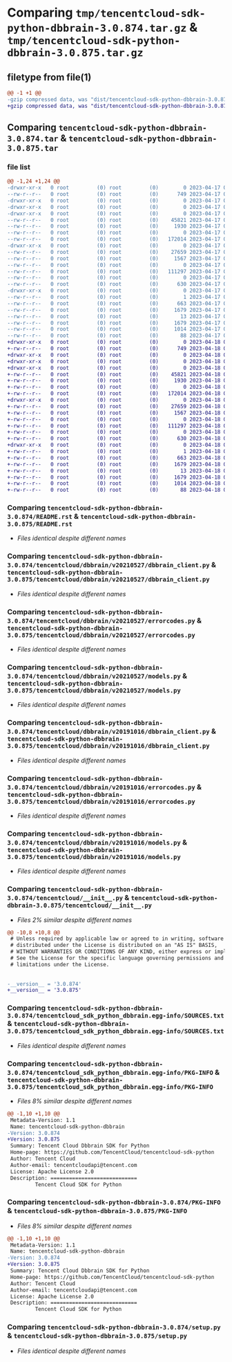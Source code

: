 # Comparing `tmp/tencentcloud-sdk-python-dbbrain-3.0.874.tar.gz` & `tmp/tencentcloud-sdk-python-dbbrain-3.0.875.tar.gz`

## filetype from file(1)

```diff
@@ -1 +1 @@
-gzip compressed data, was "dist/tencentcloud-sdk-python-dbbrain-3.0.874.tar", last modified: Mon Apr 17 00:27:35 2023, max compression
+gzip compressed data, was "dist/tencentcloud-sdk-python-dbbrain-3.0.875.tar", last modified: Tue Apr 18 00:33:45 2023, max compression
```

## Comparing `tencentcloud-sdk-python-dbbrain-3.0.874.tar` & `tencentcloud-sdk-python-dbbrain-3.0.875.tar`

### file list

```diff
@@ -1,24 +1,24 @@
-drwxr-xr-x   0 root         (0) root         (0)        0 2023-04-17 00:27:35.000000 tencentcloud-sdk-python-dbbrain-3.0.874/
--rw-r--r--   0 root         (0) root         (0)      749 2023-04-17 00:27:35.000000 tencentcloud-sdk-python-dbbrain-3.0.874/README.rst
-drwxr-xr-x   0 root         (0) root         (0)        0 2023-04-17 00:27:35.000000 tencentcloud-sdk-python-dbbrain-3.0.874/tencentcloud/
-drwxr-xr-x   0 root         (0) root         (0)        0 2023-04-17 00:27:35.000000 tencentcloud-sdk-python-dbbrain-3.0.874/tencentcloud/dbbrain/
-drwxr-xr-x   0 root         (0) root         (0)        0 2023-04-17 00:27:35.000000 tencentcloud-sdk-python-dbbrain-3.0.874/tencentcloud/dbbrain/v20210527/
--rw-r--r--   0 root         (0) root         (0)    45821 2023-04-17 00:27:35.000000 tencentcloud-sdk-python-dbbrain-3.0.874/tencentcloud/dbbrain/v20210527/dbbrain_client.py
--rw-r--r--   0 root         (0) root         (0)     1930 2023-04-17 00:27:35.000000 tencentcloud-sdk-python-dbbrain-3.0.874/tencentcloud/dbbrain/v20210527/errorcodes.py
--rw-r--r--   0 root         (0) root         (0)        0 2023-04-17 00:27:35.000000 tencentcloud-sdk-python-dbbrain-3.0.874/tencentcloud/dbbrain/v20210527/__init__.py
--rw-r--r--   0 root         (0) root         (0)   172014 2023-04-17 00:27:35.000000 tencentcloud-sdk-python-dbbrain-3.0.874/tencentcloud/dbbrain/v20210527/models.py
-drwxr-xr-x   0 root         (0) root         (0)        0 2023-04-17 00:27:35.000000 tencentcloud-sdk-python-dbbrain-3.0.874/tencentcloud/dbbrain/v20191016/
--rw-r--r--   0 root         (0) root         (0)    27659 2023-04-17 00:27:35.000000 tencentcloud-sdk-python-dbbrain-3.0.874/tencentcloud/dbbrain/v20191016/dbbrain_client.py
--rw-r--r--   0 root         (0) root         (0)     1567 2023-04-17 00:27:35.000000 tencentcloud-sdk-python-dbbrain-3.0.874/tencentcloud/dbbrain/v20191016/errorcodes.py
--rw-r--r--   0 root         (0) root         (0)        0 2023-04-17 00:27:35.000000 tencentcloud-sdk-python-dbbrain-3.0.874/tencentcloud/dbbrain/v20191016/__init__.py
--rw-r--r--   0 root         (0) root         (0)   111297 2023-04-17 00:27:35.000000 tencentcloud-sdk-python-dbbrain-3.0.874/tencentcloud/dbbrain/v20191016/models.py
--rw-r--r--   0 root         (0) root         (0)        0 2023-04-17 00:27:35.000000 tencentcloud-sdk-python-dbbrain-3.0.874/tencentcloud/dbbrain/__init__.py
--rw-r--r--   0 root         (0) root         (0)      630 2023-04-17 00:27:35.000000 tencentcloud-sdk-python-dbbrain-3.0.874/tencentcloud/__init__.py
-drwxr-xr-x   0 root         (0) root         (0)        0 2023-04-17 00:27:35.000000 tencentcloud-sdk-python-dbbrain-3.0.874/tencentcloud_sdk_python_dbbrain.egg-info/
--rw-r--r--   0 root         (0) root         (0)        1 2023-04-17 00:27:35.000000 tencentcloud-sdk-python-dbbrain-3.0.874/tencentcloud_sdk_python_dbbrain.egg-info/dependency_links.txt
--rw-r--r--   0 root         (0) root         (0)      663 2023-04-17 00:27:35.000000 tencentcloud-sdk-python-dbbrain-3.0.874/tencentcloud_sdk_python_dbbrain.egg-info/SOURCES.txt
--rw-r--r--   0 root         (0) root         (0)     1679 2023-04-17 00:27:35.000000 tencentcloud-sdk-python-dbbrain-3.0.874/tencentcloud_sdk_python_dbbrain.egg-info/PKG-INFO
--rw-r--r--   0 root         (0) root         (0)       13 2023-04-17 00:27:35.000000 tencentcloud-sdk-python-dbbrain-3.0.874/tencentcloud_sdk_python_dbbrain.egg-info/top_level.txt
--rw-r--r--   0 root         (0) root         (0)     1679 2023-04-17 00:27:35.000000 tencentcloud-sdk-python-dbbrain-3.0.874/PKG-INFO
--rw-r--r--   0 root         (0) root         (0)     1014 2023-04-17 00:27:35.000000 tencentcloud-sdk-python-dbbrain-3.0.874/setup.py
--rw-r--r--   0 root         (0) root         (0)       88 2023-04-17 00:27:35.000000 tencentcloud-sdk-python-dbbrain-3.0.874/setup.cfg
+drwxr-xr-x   0 root         (0) root         (0)        0 2023-04-18 00:33:45.000000 tencentcloud-sdk-python-dbbrain-3.0.875/
+-rw-r--r--   0 root         (0) root         (0)      749 2023-04-18 00:33:44.000000 tencentcloud-sdk-python-dbbrain-3.0.875/README.rst
+drwxr-xr-x   0 root         (0) root         (0)        0 2023-04-18 00:33:45.000000 tencentcloud-sdk-python-dbbrain-3.0.875/tencentcloud/
+drwxr-xr-x   0 root         (0) root         (0)        0 2023-04-18 00:33:45.000000 tencentcloud-sdk-python-dbbrain-3.0.875/tencentcloud/dbbrain/
+drwxr-xr-x   0 root         (0) root         (0)        0 2023-04-18 00:33:45.000000 tencentcloud-sdk-python-dbbrain-3.0.875/tencentcloud/dbbrain/v20210527/
+-rw-r--r--   0 root         (0) root         (0)    45821 2023-04-18 00:33:44.000000 tencentcloud-sdk-python-dbbrain-3.0.875/tencentcloud/dbbrain/v20210527/dbbrain_client.py
+-rw-r--r--   0 root         (0) root         (0)     1930 2023-04-18 00:33:44.000000 tencentcloud-sdk-python-dbbrain-3.0.875/tencentcloud/dbbrain/v20210527/errorcodes.py
+-rw-r--r--   0 root         (0) root         (0)        0 2023-04-18 00:33:44.000000 tencentcloud-sdk-python-dbbrain-3.0.875/tencentcloud/dbbrain/v20210527/__init__.py
+-rw-r--r--   0 root         (0) root         (0)   172014 2023-04-18 00:33:44.000000 tencentcloud-sdk-python-dbbrain-3.0.875/tencentcloud/dbbrain/v20210527/models.py
+drwxr-xr-x   0 root         (0) root         (0)        0 2023-04-18 00:33:45.000000 tencentcloud-sdk-python-dbbrain-3.0.875/tencentcloud/dbbrain/v20191016/
+-rw-r--r--   0 root         (0) root         (0)    27659 2023-04-18 00:33:44.000000 tencentcloud-sdk-python-dbbrain-3.0.875/tencentcloud/dbbrain/v20191016/dbbrain_client.py
+-rw-r--r--   0 root         (0) root         (0)     1567 2023-04-18 00:33:44.000000 tencentcloud-sdk-python-dbbrain-3.0.875/tencentcloud/dbbrain/v20191016/errorcodes.py
+-rw-r--r--   0 root         (0) root         (0)        0 2023-04-18 00:33:44.000000 tencentcloud-sdk-python-dbbrain-3.0.875/tencentcloud/dbbrain/v20191016/__init__.py
+-rw-r--r--   0 root         (0) root         (0)   111297 2023-04-18 00:33:44.000000 tencentcloud-sdk-python-dbbrain-3.0.875/tencentcloud/dbbrain/v20191016/models.py
+-rw-r--r--   0 root         (0) root         (0)        0 2023-04-18 00:33:44.000000 tencentcloud-sdk-python-dbbrain-3.0.875/tencentcloud/dbbrain/__init__.py
+-rw-r--r--   0 root         (0) root         (0)      630 2023-04-18 00:33:44.000000 tencentcloud-sdk-python-dbbrain-3.0.875/tencentcloud/__init__.py
+drwxr-xr-x   0 root         (0) root         (0)        0 2023-04-18 00:33:45.000000 tencentcloud-sdk-python-dbbrain-3.0.875/tencentcloud_sdk_python_dbbrain.egg-info/
+-rw-r--r--   0 root         (0) root         (0)        1 2023-04-18 00:33:45.000000 tencentcloud-sdk-python-dbbrain-3.0.875/tencentcloud_sdk_python_dbbrain.egg-info/dependency_links.txt
+-rw-r--r--   0 root         (0) root         (0)      663 2023-04-18 00:33:45.000000 tencentcloud-sdk-python-dbbrain-3.0.875/tencentcloud_sdk_python_dbbrain.egg-info/SOURCES.txt
+-rw-r--r--   0 root         (0) root         (0)     1679 2023-04-18 00:33:45.000000 tencentcloud-sdk-python-dbbrain-3.0.875/tencentcloud_sdk_python_dbbrain.egg-info/PKG-INFO
+-rw-r--r--   0 root         (0) root         (0)       13 2023-04-18 00:33:45.000000 tencentcloud-sdk-python-dbbrain-3.0.875/tencentcloud_sdk_python_dbbrain.egg-info/top_level.txt
+-rw-r--r--   0 root         (0) root         (0)     1679 2023-04-18 00:33:45.000000 tencentcloud-sdk-python-dbbrain-3.0.875/PKG-INFO
+-rw-r--r--   0 root         (0) root         (0)     1014 2023-04-18 00:33:44.000000 tencentcloud-sdk-python-dbbrain-3.0.875/setup.py
+-rw-r--r--   0 root         (0) root         (0)       88 2023-04-18 00:33:45.000000 tencentcloud-sdk-python-dbbrain-3.0.875/setup.cfg
```

### Comparing `tencentcloud-sdk-python-dbbrain-3.0.874/README.rst` & `tencentcloud-sdk-python-dbbrain-3.0.875/README.rst`

 * *Files identical despite different names*

### Comparing `tencentcloud-sdk-python-dbbrain-3.0.874/tencentcloud/dbbrain/v20210527/dbbrain_client.py` & `tencentcloud-sdk-python-dbbrain-3.0.875/tencentcloud/dbbrain/v20210527/dbbrain_client.py`

 * *Files identical despite different names*

### Comparing `tencentcloud-sdk-python-dbbrain-3.0.874/tencentcloud/dbbrain/v20210527/errorcodes.py` & `tencentcloud-sdk-python-dbbrain-3.0.875/tencentcloud/dbbrain/v20210527/errorcodes.py`

 * *Files identical despite different names*

### Comparing `tencentcloud-sdk-python-dbbrain-3.0.874/tencentcloud/dbbrain/v20210527/models.py` & `tencentcloud-sdk-python-dbbrain-3.0.875/tencentcloud/dbbrain/v20210527/models.py`

 * *Files identical despite different names*

### Comparing `tencentcloud-sdk-python-dbbrain-3.0.874/tencentcloud/dbbrain/v20191016/dbbrain_client.py` & `tencentcloud-sdk-python-dbbrain-3.0.875/tencentcloud/dbbrain/v20191016/dbbrain_client.py`

 * *Files identical despite different names*

### Comparing `tencentcloud-sdk-python-dbbrain-3.0.874/tencentcloud/dbbrain/v20191016/errorcodes.py` & `tencentcloud-sdk-python-dbbrain-3.0.875/tencentcloud/dbbrain/v20191016/errorcodes.py`

 * *Files identical despite different names*

### Comparing `tencentcloud-sdk-python-dbbrain-3.0.874/tencentcloud/dbbrain/v20191016/models.py` & `tencentcloud-sdk-python-dbbrain-3.0.875/tencentcloud/dbbrain/v20191016/models.py`

 * *Files identical despite different names*

### Comparing `tencentcloud-sdk-python-dbbrain-3.0.874/tencentcloud/__init__.py` & `tencentcloud-sdk-python-dbbrain-3.0.875/tencentcloud/__init__.py`

 * *Files 2% similar despite different names*

```diff
@@ -10,8 +10,8 @@
 # Unless required by applicable law or agreed to in writing, software
 # distributed under the License is distributed on an "AS IS" BASIS,
 # WITHOUT WARRANTIES OR CONDITIONS OF ANY KIND, either express or implied.
 # See the License for the specific language governing permissions and
 # limitations under the License.
 
 
-__version__ = '3.0.874'
+__version__ = '3.0.875'
```

### Comparing `tencentcloud-sdk-python-dbbrain-3.0.874/tencentcloud_sdk_python_dbbrain.egg-info/SOURCES.txt` & `tencentcloud-sdk-python-dbbrain-3.0.875/tencentcloud_sdk_python_dbbrain.egg-info/SOURCES.txt`

 * *Files identical despite different names*

### Comparing `tencentcloud-sdk-python-dbbrain-3.0.874/tencentcloud_sdk_python_dbbrain.egg-info/PKG-INFO` & `tencentcloud-sdk-python-dbbrain-3.0.875/tencentcloud_sdk_python_dbbrain.egg-info/PKG-INFO`

 * *Files 8% similar despite different names*

```diff
@@ -1,10 +1,10 @@
 Metadata-Version: 1.1
 Name: tencentcloud-sdk-python-dbbrain
-Version: 3.0.874
+Version: 3.0.875
 Summary: Tencent Cloud Dbbrain SDK for Python
 Home-page: https://github.com/TencentCloud/tencentcloud-sdk-python
 Author: Tencent Cloud
 Author-email: tencentcloudapi@tencent.com
 License: Apache License 2.0
 Description: ============================
         Tencent Cloud SDK for Python
```

### Comparing `tencentcloud-sdk-python-dbbrain-3.0.874/PKG-INFO` & `tencentcloud-sdk-python-dbbrain-3.0.875/PKG-INFO`

 * *Files 8% similar despite different names*

```diff
@@ -1,10 +1,10 @@
 Metadata-Version: 1.1
 Name: tencentcloud-sdk-python-dbbrain
-Version: 3.0.874
+Version: 3.0.875
 Summary: Tencent Cloud Dbbrain SDK for Python
 Home-page: https://github.com/TencentCloud/tencentcloud-sdk-python
 Author: Tencent Cloud
 Author-email: tencentcloudapi@tencent.com
 License: Apache License 2.0
 Description: ============================
         Tencent Cloud SDK for Python
```

### Comparing `tencentcloud-sdk-python-dbbrain-3.0.874/setup.py` & `tencentcloud-sdk-python-dbbrain-3.0.875/setup.py`

 * *Files identical despite different names*


